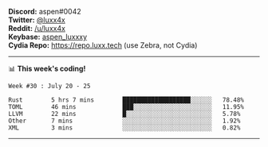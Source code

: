 **Discord:** aspen#0042  
**Twitter:** [@luxx4x](https://twitter.com/luxx4x)  
**Reddit:** [/u/luxx4x](https://reddit.com/user/luxx4x/)  
**Keybase:** [aspen_luxxxy](https://keybase.io/aspen_luxxxy)  
**Cydia Repo:** https://repo.luxx.tech (use Zebra, not Cydia)

-------

📊 **This week's coding!**
<!--START_SECTION:waka-->
```text
Week #30 : July 20 - 25

Rust        5 hrs 7 mins        ███████████████████░░░░░░   78.48% 
TOML        46 mins             ███░░░░░░░░░░░░░░░░░░░░░░   11.95% 
LLVM        22 mins             █░░░░░░░░░░░░░░░░░░░░░░░░   5.78% 
Other       7 mins              ░░░░░░░░░░░░░░░░░░░░░░░░░   1.92% 
XML         3 mins              ░░░░░░░░░░░░░░░░░░░░░░░░░   0.82%
```
<!--END_SECTION:waka-->

-------

<!--START_SECTION:catfact-->
<!--END_SECTION:catfact-->
